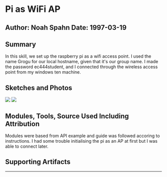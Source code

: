 #  Pi as WiFi AP

Author: Noah Spahn
Date: 1997-03-19
-----

## Summary
In this skill, we set up the raspberry pi as a wifi access point. I used the name Grogu for our local hostname, given that it's our group name. I made the password ec444student, and I connected through the wireless access point from my windows ten machine. 
## Sketches and Photos
[<img src="/19/images/File_000.jpg">]()
[<img src="/19/images/Pi Skill ssh.png">]()
## Modules, Tools, Source Used Including Attribution
Modules were based from API example and guide was followed accoring to instructions. I had some trouble initialising the pi as an AP at first but I was able to connect later. 

## Supporting Artifacts


-----

